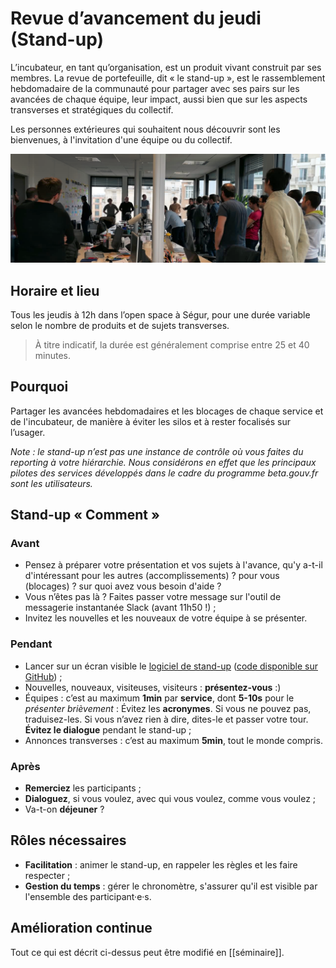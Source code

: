 # Revue d’avancement du jeudi \(Stand-up\)

L’incubateur, en tant qu’organisation, est un produit vivant construit par ses membres. La revue de portefeuille, dit « le stand-up », est le rassemblement hebdomadaire de la communauté pour partager avec ses pairs sur les avancées de chaque équipe, leur impact, aussi bien que sur les aspects transverses et stratégiques du collectif.

Les personnes extérieures qui souhaitent nous découvrir sont les bienvenues, à l'invitation d'une équipe ou du collectif.

![](../../../.gitbook/assets/image.png)

## Horaire et lieu

Tous les jeudis à 12h dans l’open space à Ségur, pour une durée variable selon le nombre de produits et de sujets transverses.

> À titre indicatif, la durée est généralement comprise entre 25 et 40 minutes.

## Pourquoi

Partager les avancées hebdomadaires et les blocages de chaque service et de l'incubateur, de manière à éviter les silos et à rester focalisés sur l’usager.

_Note : le stand-up n’est pas une instance de contrôle où vous faites du reporting à votre hiérarchie. Nous considérons en effet que les principaux pilotes des services développés dans le cadre du programme beta.gouv.fr sont les utilisateurs._

## Stand-up « Comment »

### Avant

* Pensez à préparer votre présentation et vos sujets à l'avance, qu'y a-t-il d'intéressant pour les autres \(accomplissements\) ? pour vous \(blocages\) ? sur quoi avez vous besoin d'aide ?
* Vous n’êtes pas là ? Faites passer votre message sur l'outil de messagerie instantanée Slack \(avant 11h50 !\) ;
* Invitez les nouvelles et les nouveaux de votre équipe à se présenter.

### Pendant

* Lancer sur un écran visible le [logiciel de stand-up](http://stand-up.surge.sh/) \([code disponible sur GitHub](https://github.com/sgmap/standup/)\) ;
* Nouvelles, nouveaux, visiteuses, visiteurs : **présentez-vous** :\)
* Équipes : c’est au maximum **1min** par **service**, dont **5-10s** pour le _présenter brièvement_ : Évitez les **acronymes**. Si vous ne pouvez pas, traduisez-les. Si vous n’avez rien à dire, dites-le et passer votre tour. **Évitez le dialogue** pendant le stand-up ;
* Annonces transverses : c’est au maximum **5min**, tout le monde compris.

### Après

* **Remerciez** les participants ;
* **Dialoguez**, si vous voulez, avec qui vous voulez, comme vous voulez ;
* Va-t-on **déjeuner** ?

## Rôles nécessaires

* **Facilitation** : animer le stand-up, en rappeler les règles et les faire respecter ;
* **Gestion du temps** : gérer le chronomètre, s'assurer qu'il est visible par l'ensemble des participant·e·s.

## Amélioration continue

Tout ce qui est décrit ci-dessus peut être modifié en \[\[séminaire\]\].


